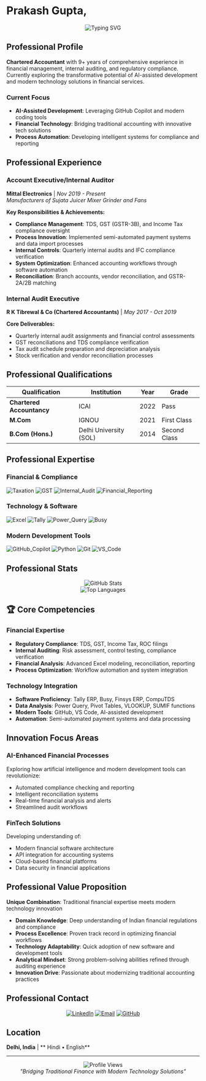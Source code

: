 # Prakash Gupta,

<div align="center">
  <img src="https://readme-typing-svg.herokuapp.com?font=Fira+Code&pause=1000&color=0066CC&center=true&vCenter=true&width=600&lines=Chartered+Accountant;Exploring+AI-Assisted+Development;Finance+%2B+Technology+Innovation" alt="Typing SVG" />
</div>

## Professional Profile

**Chartered Accountant** with 9+ years of comprehensive experience in financial management, internal auditing, and regulatory compliance. Currently exploring the transformative potential of AI-assisted development and modern technology solutions in financial services.

### Current Focus
- **AI-Assisted Development**: Leveraging GitHub Copilot and modern coding tools
- **Financial Technology**: Bridging traditional accounting with innovative tech solutions  
- **Process Automation**: Developing intelligent systems for compliance and reporting

## Professional Experience

### **Account Executive/Internal Auditor**
**Mittal Electronics** | *Nov 2019 - Present*  
*Manufacturers of Sujata Juicer Mixer Grinder and Fans*

**Key Responsibilities & Achievements:**
- **Compliance Management**: TDS, GST (GSTR-3B), and Income Tax compliance oversight
- **Process Innovation**: Implemented semi-automated payment systems and data import processes
- **Internal Controls**: Quarterly internal audits and IFC compliance verification
- **System Optimization**: Enhanced accounting workflows through software automation
- **Reconciliation**: Branch accounts, vendor reconciliation, and GSTR-2A/2B matching

### **Internal Audit Executive** 
**R K Tibrewal & Co (Chartered Accountants)** | *May 2017 - Oct 2019*

**Core Deliverables:**
- Quarterly internal audit assignments and financial control assessments
- GST reconciliations and TDS compliance verification
- Tax audit schedule preparation and depreciation analysis
- Stock verification and vendor reconciliation processes

## Professional Qualifications

| **Qualification** | **Institution** | **Year** | **Grade** |
|------------------|----------------|----------|-----------|
| **Chartered Accountancy** | ICAI | 2022 | Pass |
| **M.Com** | IGNOU | 2021 | First Class |
| **B.Com (Hons.)** | Delhi University (SOL) | 2014 | Second Class |

## Professional Expertise

### **Financial & Compliance**
![Taxation](https://img.shields.io/badge/Taxation-0052CC?style=for-the-badge&logo=calculator&logoColor=white)
![GST](https://img.shields.io/badge/GST_Compliance-FF6B35?style=for-the-badge&logo=government&logoColor=white)
![Internal_Audit](https://img.shields.io/badge/Internal_Audit-28A745?style=for-the-badge&logo=shield&logoColor=white)
![Financial_Reporting](https://img.shields.io/badge/Financial_Reporting-6F42C1?style=for-the-badge&logo=chart-line&logoColor=white)

### **Technology & Software**
![Excel](https://img.shields.io/badge/Advanced_Excel-217346?style=for-the-badge&logo=microsoft-excel&logoColor=white)
![Tally](https://img.shields.io/badge/Tally_ERP-FF6B35?style=for-the-badge&logo=database&logoColor=white)
![Power_Query](https://img.shields.io/badge/Power_Query-F2C811?style=for-the-badge&logo=microsoft&logoColor=black)
![Busy](https://img.shields.io/badge/Busy_Accounting-17A2B8?style=for-the-badge&logo=software&logoColor=white)

### **Modern Development Tools**
![GitHub_Copilot](https://img.shields.io/badge/GitHub_Copilot-000000?style=for-the-badge&logo=github&logoColor=white)
![Python](https://img.shields.io/badge/Python-3776AB?style=for-the-badge&logo=python&logoColor=white)
![Git](https://img.shields.io/badge/Git-F05032?style=for-the-badge&logo=git&logoColor=white)
![VS_Code](https://img.shields.io/badge/VS_Code-007ACC?style=for-the-badge&logo=visual-studio-code&logoColor=white)

## Professional Stats

<div align="center">
  <img src="https://github-readme-stats.vercel.app/api?username=prakashgarg91&theme=default&hide_border=true&include_all_commits=true&count_private=true&show_icons=true&title_color=0066CC&icon_color=0066CC&text_color=333333&bg_color=FFFFFF" alt="GitHub Stats" />
</div>

<div align="center">
  <img src="https://github-readme-stats.vercel.app/api/top-langs/?username=prakashgarg91&theme=default&hide_border=true&title_color=0066CC&text_color=333333&bg_color=FFFFFF&layout=compact" alt="Top Languages" />
</div>

## 🏆 Core Competencies

### **Financial Expertise**
- **Regulatory Compliance**: TDS, GST, Income Tax, ROC filings
- **Internal Auditing**: Risk assessment, control testing, compliance verification
- **Financial Analysis**: Advanced Excel modeling, reconciliation, reporting
- **Process Optimization**: Workflow automation and system integration

### **Technology Integration**
- **Software Proficiency**: Tally ERP, Busy, Finsys ERP, CompuTDS
- **Data Analysis**: Power Query, Pivot Tables, VLOOKUP, SUMIF functions
- **Modern Tools**: GitHub, VS Code, AI-assisted development
- **Automation**: Semi-automated payment systems and data processing

## Innovation Focus Areas

### **AI-Enhanced Financial Processes**
Exploring how artificial intelligence and modern development tools can revolutionize:
- Automated compliance checking and reporting
- Intelligent reconciliation systems
- Real-time financial analysis and alerts
- Streamlined audit workflows

### **FinTech Solutions**
Developing understanding of:
- Modern financial software architecture
- API integration for accounting systems
- Cloud-based financial platforms
- Data security in financial applications

## Professional Value Proposition

**Unique Combination**: Traditional financial expertise meets modern technology innovation

- **Domain Knowledge**: Deep understanding of Indian financial regulations and compliance
- **Process Excellence**: Proven track record in optimizing financial workflows
- **Technology Adaptability**: Quick adoption of new software and development tools
- **Analytical Mindset**: Strong problem-solving abilities refined through auditing experience
- **Innovation Drive**: Passionate about modernizing traditional accounting practices

## Professional Contact

<div align="center">

[![LinkedIn](https://img.shields.io/badge/LinkedIn-0077B5?style=for-the-badge&logo=linkedin&logoColor=white)](https://linkedin.com/in/prakashgarg91)
[![Email](https://img.shields.io/badge/Email-D14836?style=for-the-badge&logo=gmail&logoColor=white)](mailto:prakashgarg91@gmail.com)
[![GitHub](https://img.shields.io/badge/GitHub-181717?style=for-the-badge&logo=github&logoColor=white)](https://github.com/prakashgarg91)

</div>

## Location

**Delhi, India** | ** Hindi • English**

---

<div align="center">
  <img src="https://komarev.com/ghpvc/?username=prakashgarg91&label=Profile%20Views&color=0066CC&style=flat" alt="Profile Views" />
</div>

<div align="center">
  <i>"Bridging Traditional Finance with Modern Technology Solutions"</i>
</div>

